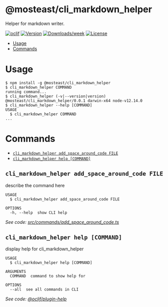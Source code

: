 @mosteast/cli_markdown_helper
=============================

Helper for markdown writer.

[![oclif](https://img.shields.io/badge/cli-oclif-brightgreen.svg)](https://oclif.io)
[![Version](https://img.shields.io/npm/v/@mosteast/cli_markdown_helper.svg)](https://npmjs.org/package/@mosteast/cli_markdown_helper)
[![Downloads/week](https://img.shields.io/npm/dw/@mosteast/cli_markdown_helper.svg)](https://npmjs.org/package/@mosteast/cli_markdown_helper)
[![License](https://img.shields.io/npm/l/@mosteast/cli_markdown_helper.svg)](https://github.com/mosteast/cli_markdown_helper/blob/master/package.json)

<!-- toc -->
* [Usage](#usage)
* [Commands](#commands)
<!-- tocstop -->
# Usage
<!-- usage -->
```sh-session
$ npm install -g @mosteast/cli_markdown_helper
$ cli_markdown_helper COMMAND
running command...
$ cli_markdown_helper (-v|--version|version)
@mosteast/cli_markdown_helper/0.0.1 darwin-x64 node-v12.14.0
$ cli_markdown_helper --help [COMMAND]
USAGE
  $ cli_markdown_helper COMMAND
...
```
<!-- usagestop -->
# Commands
<!-- commands -->
* [`cli_markdown_helper add_space_around_code FILE`](#cli_markdown_helper-add_space_around_code-file)
* [`cli_markdown_helper help [COMMAND]`](#cli_markdown_helper-help-command)

## `cli_markdown_helper add_space_around_code FILE`

describe the command here

```
USAGE
  $ cli_markdown_helper add_space_around_code FILE

OPTIONS
  -h, --help  show CLI help
```

_See code: [src/commands/add_space_around_code.ts](https://github.com/mosteast/cli_markdown_helper/blob/v0.0.1/src/commands/add_space_around_code.ts)_

## `cli_markdown_helper help [COMMAND]`

display help for cli_markdown_helper

```
USAGE
  $ cli_markdown_helper help [COMMAND]

ARGUMENTS
  COMMAND  command to show help for

OPTIONS
  --all  see all commands in CLI
```

_See code: [@oclif/plugin-help](https://github.com/oclif/plugin-help/blob/v2.2.3/src/commands/help.ts)_
<!-- commandsstop -->
